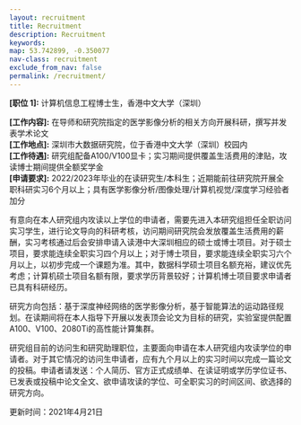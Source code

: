 ```yaml
---
layout: recruitment
title: Recruitment
description: Recruitment
keywords:
map: 53.742899, -0.350077
nav-class: recruitment
exclude_from_nav: false
permalink: /recruitment/
---
```


<b>[职位 1]:</b> 计算机信息工程博士生，香港中文大学（深圳）

<b>[工作内容]:</b> 在导师和研究院指定的医学影像分析的相关方向开展科研，撰写并发表学术论文<br>
<b>[工作地点]:</b> 深圳市大数据研究院，位于香港中文大学（深圳）校园内<br>
<b>[工作待遇]:</b> 研究组配备A100/V100显卡；实习期间提供覆盖生活费用的津贴，攻读博士期间提供全额奖学金<br>
<b>[申请要求]:</b> 2022/2023年毕业的在读研究生/本科生；近期能前往研究院开展全职科研实习6个月以上；具有医学影像分析/图像处理/计算机视觉/深度学习经验者加分

有意向在本人研究组内攻读以上学位的申请者，需要先进入本研究组担任全职访问实习学生，进行论文导向的科研考核，访问期间研究院会发放覆盖生活费用的薪酬，实习考核通过后会安排申请入读港中大深圳相应的硕士或博士项目。对于硕士项目，要求能连续全职实习四个月以上；对于博士项目，要求能连续全职实习六个月以上，以初步完成一个课题为准。其中，数据科学硕士项目名额充裕，建议优先考虑；计算机硕士项目名额有限，要求学历背景较好；计算机博士项目要求申请者已具有科研经历。

研究方向包括：基于深度神经网络的医学影像分析，基于智能算法的运动路径规划。在读期间将在本人指导下开展以发表顶会论文为目标的研究，实验室提供配置A100、V100、2080Ti的高性能计算集群。

研究组目前的访问生和研究助理职位，主要面向申请在本人研究组内攻读学位的申请者。对于其它情况的访问生申请者，应有九个月以上的实习时间以完成一篇论文的投稿。申请者请发送：个人简历、官方正式成绩单、在读证明或学历学位证书、已发表或投稿中论文全文、欲申请攻读的学位、可全职实习的时间区间、欲选择的研究方向。

更新时间：2021年4月21日



